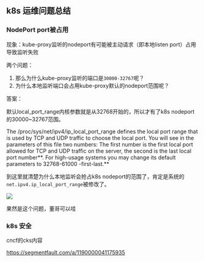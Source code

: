 ## k8s 运维问题总结

### NodePort port被占用

现象：kube-proxy监听的nodeport有可能被主动请求（即本地listen port）占用导致监听失败

两个问题：

1. 那么为什么kube-proxy监听的端口是`30000-32767`呢？
2. 为什么本地监听端口会占用kube-proxy默认的nodeport范围呢？

答案：

默认local_port_range内核参数就是从32768开始的，所以才有了k8s nodeport的30000~32767范围。

The /proc/sys/net/ipv4/ip_local_port_range defines the local port range that is used by TCP and UDP traffic to choose the local port. You will see in the parameters of this file two numbers: The first number is the first local port allowed for TCP and UDP traffic on the server, the second is the last local port number**. For high-usage systems you may change its default parameters to 32768-61000 -first-last.**

到这里就清楚为什么本地监听会抢占k8s nodeport的范围了，肯定是系统的`net.ipv4.ip_local_port_range`被修改了。

![](https://image-1300760561.cos.ap-beijing.myqcloud.com/bgyq-blog/linux-local-port-range.png)

果然是这个问题，董哥可以哇

### k8s 安全

cncf的cks内容

https://segmentfault.com/a/1190000041175935